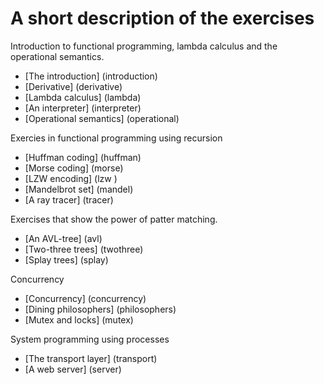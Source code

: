 # A short description of the exercises

Introduction to functional programming, lambda calculus and the operational semantics.

- [The introduction] (introduction)
- [Derivative] (derivative)
- [Lambda calculus] (lambda)
- [An interpreter] (interpreter)
- [Operational semantics] (operational)

Exercies in functional programming using recursion

- [Huffman coding] (huffman)
- [Morse coding] (morse)
- [LZW encoding] (lzw )
- [Mandelbrot set] (mandel)
- [A ray tracer] (tracer)

Exercises that show the power of patter matching.

- [An AVL-tree] (avl)
- [Two-three trees] (twothree)
- [Splay trees] (splay)

Concurrency

- [Concurrency] (concurrency)
- [Dining philosophers] (philosophers)
- [Mutex and locks] (mutex)

System programming using processes

- [The transport layer] (transport)
- [A web server] (server)



















